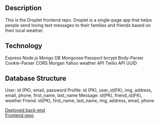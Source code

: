 <h2>Description</h2>

This is the Droplet frontend repo. Droplet is a single-page app that helps people send loving text messages to their families and friends based on their local weather.

<h2>Technology</h2>

Express
Node.js
Mongo DB
Mongoose
Passport
bcrypt
Body-Parser
Cookie-Parser
CORS
Morgan
Yahoo weather API
Twilio API
UUID

<h2>Database Structure</h2>
User:
  id (PK), email, password
Profile:
  id (PK), user_id(FK), img, address, email, phone, first_name, last_name
Message:
  id(PK), friend_id(FK), weather
Friend:
  id(PK), first_name, last_name, img, address, email, phone

<a href="https://fierce-refuge-1354.herokuapp.com">Deployed back-end</a>
<br>
<a href="https://github.com/kuramameng/droplet-frontend">Frontend repo</a>
